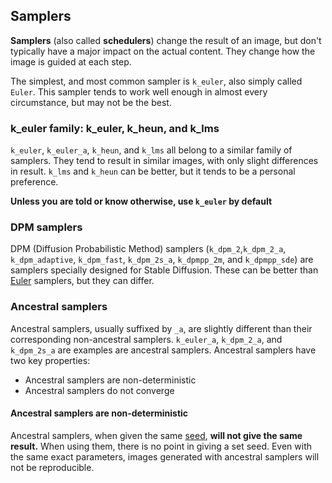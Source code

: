 ## Samplers

**Samplers** (also called **schedulers**) change the result of an image, but don't typically have a major impact on the actual content. They change how the image is guided at each step.

The simplest, and most common sampler is `k_euler`, also simply called `Euler`. This sampler tends to work well enough in almost every circumstance, but may not be the best.

### k_euler family: k_euler, k_heun, and k_lms

`k_euler`, `k_euler_a`, `k_heun`, and `k_lms` all belong to a similar family of samplers. They tend to result in similar images, with only slight differences in result. `k_lms` and `k_heun` can be better, but it tends to be a personal preference.

**Unless you are told or know otherwise, use `k_euler` by default**

### DPM samplers

DPM (Diffusion Probabilistic Method) samplers (`k_dpm_2`,`k_dpm_2_a`, `k_dpm_adaptive`, `k_dpm_fast`, `k_dpm_2s_a`, `k_dpmpp_2m`, and `k_dpmpp_sde`) are samplers specially designed for Stable Diffusion. These can be better than [Euler](#keuler-family-keuler-kheun-and-klms) samplers, but they can differ.

### Ancestral samplers

Ancestral samplers, usually suffixed by `_a`, are slightly different than their corresponding non-ancestral samplers.
`k_euler_a`, `k_dpm_2_a`, and `k_dpm_2s_a` are examples are ancestral samplers. Ancestral samplers have two key properties:

- Ancestral samplers are non-deterministic
- Ancestral samplers do not converge

#### Ancestral samplers are non-deterministic

Ancestral samplers, when given the same [seed](/doc/seed.md), **will not give the same result.**
When using them, there is no point in giving a set seed. Even with the same exact parameters, images generated with ancestral samplers will not be reproducible.
